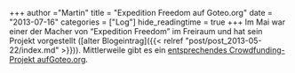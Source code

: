 +++
author ="Martin"
title = "Expedition Freedom auf Goteo.org"
date = "2013-07-16"
categories = ["Log"]
hide_readingtime = true
+++
Im Mai war einer der Macher von “Expedition Freedom” im Freiraum und hat sein Projekt vorgestellt ([alter Blogeintrag]({{< relref "post/post_2013-05-22/index.md" >}})). Mittlerweile gibt es ein [entsprechendes Crowdfunding-Projekt aufGoteo.org](http://goteo.org/project/expedition-freedom?lang=en).
